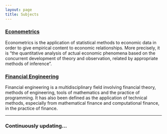 ```yaml
---
layout: page
title: Subjects
---
```


### [Econometrics](https://en.m.wikipedia.org/wiki/Econometrics)

Econometrics is the application of statistical methods to economic data in order to give empirical content to economic relationships. More precisely, it is “the quantitative analysis of actual economic phenomena based on the concurrent development of theory and observation, related by appropriate methods of inference”.


### [Financial Engineering](https://en.m.wikipedia.org/wiki/Financial_engineering) 
Financial engineering is a multidisciplinary field involving financial theory, methods of engineering, tools of mathematics and the practice of programming. It has also been defined as the application of technical methods, especially from mathematical finance and computational finance, in the practice of finance.

---

### Continuously updating...





